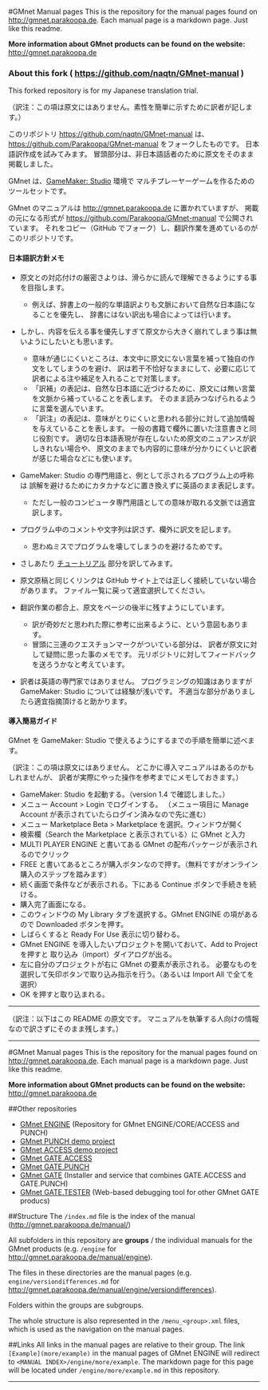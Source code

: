 #GMnet Manual pages
This is the repository for the manual pages found on http://gmnet.parakoopa.de.  Each manual page is a markdown page. Just like this readme.


**More information about GMnet products can be found on the website:**  
http://gmnet.parakoopa.de


### About this fork ( https://github.com/naqtn/GMnet-manual )

This forked repository is for my Japanese translation trial.

（訳注：この項は原文にはありません。素性を簡単に示すために訳者が記します。）

このリポジトリ https://github.com/naqtn/GMnet-manual は、
https://github.com/Parakoopa/GMnet-manual をフォークしたものです。
日本語訳作成を試みてみます。
冒頭部分は、非日本語話者のために原文をそのまま掲載しました。

GMnet は、[GameMaker: Studio](http://www.yoyogames.com/studio) 環境で
マルチプレーヤーゲームを作るためのツールセットです。

GMnet のマニュアルは http://gmnet.parakoopa.de に置かれていますが、
掲載の元になる形式が https://github.com/Parakoopa/GMnet-manual で公開されています。
それをコピー（GitHub でフォーク）し、翻訳作業を進めているのがこのリポジトリです。


#### 日本語訳方針メモ

* 原文との対応付けの厳密さよりは、滑らかに読んで理解できるようにする事を目指します。
  * 例えば、辞書上の一般的な単語訳よりも文脈において自然な日本語になることを優先し、
    辞書にはない訳出も場合によっては行います。
* しかし、内容を伝える事を優先しすぎて原文から大きく崩れてしまう事は無いようにしたいとも思います。
  * 意味が通じにくいところは、本文中に原文にない言葉を補って独自の作文をしてしまうのを避け、
    訳は若干不恰好なままにして、必要に応じて訳者による注や補足を入れることで対策します。
  * 「訳補」の表記は、自然な日本語に近づけるために、原文には無い言葉を文脈から補っていることを表します。
    そのまま読みつなげられるように言葉を選んでいます。
  * 「訳注」の表記は、意味がとりにくいと思われる部分に対して追加情報を与えていることを表します。
    一般の書籍で欄外に置いた注意書きと同じ役割です。
    適切な日本語表現が存在しないため原文のニュアンスが訳しきれない場合や、
    原文のままでも内容的に意味が分かりにくいと訳者が感じた場合などにも使います。
* GameMaker: Studio の専門用語と、例として示されるプログラム上の呼称は
  誤解を避けるためにカタカナなどに置き換えずに英語のまま表記します。
  * ただし一般のコンピュータ専門用語としての意味が取れる文脈では適宜訳します。
* プログラム中のコメントや文字列は訳さず、欄外に訳文を記します。
  * 思わぬミスでプログラムを壊してしまうのを避けるためです。

* さしあたり [チュートリアル](engine/tutorial) 部分を訳してみます。
* 原文原稿と同じくリンクは GitHub サイト上では正しく接続していない場合があります。
  ファイル一覧に戻って適宜選択してください。
* 翻訳作業の都合上、原文をページの後半に残すようにしています。
  * 訳が奇妙だと思われた際に参考に出来るように、という意図もあります。
  * 冒頭に三連のクエスチョンマークがついている部分は、
    訳者が原文に対して疑問に思った事のメモです。
    元リポジトリに対してフィードバックを送ろうかなと考えています。

* 訳者は英語の専門家ではありません。
  プログラミングの知識はありますが GameMaker: Studio については経験が浅いです。
  不適当な部分がありましたら適宜指摘頂けると助かります。


#### 導入簡易ガイド
GMnet を GameMaker: Studio で使えるようにするまでの手順を簡単に述べます。

（訳注：この項は原文にはありません。
どこかに導入マニュアルはあるのかもしれませんが、
訳者が実際にやった操作を参考までにメモしておきます。）

* GameMaker: Studio を起動する。（version 1.4 で確認しました。）
* メニュー Account > Login でログインする。
  （メニュー項目に Manage Account が表示されていたらログイン済みなので先に進む）
* メニュー Marketplace Beta > Marketplace を選択。ウィンドウが開く
* 検索欄（Search the Marketplace と表示されている）に GMnet と入力
* MULTI PLAYER ENGINE と書いてある GMnet の配布パッケージが表示されるのでクリック
* FREE と書いてあるところが購入ボタンなので押す。（無料ですがオンライン購入のステップを踏みます）
* 続く画面で条件などが表示される。下にある Continue ボタンで手続きを続ける。
* 購入完了画面になる。
* このウィンドウの My Library タブを選択する。GMnet ENGINE の項があるので Downloaded ボタンを押す。
* しばらくすると Ready For Use 表示に切り替わる。
* GMnet ENGINE を導入したいプロジェクトを開いておいて、Add to Project を押すと
  取り込み（import）ダイアログが出る。
* 左に自分のプロジェクトが右に GMnet の要素が表示される。
  必要なものを選択して矢印ボタンで取り込み指示を行う。（あるいは Import All で全てを選択）
* OK を押すと取り込まれる。

---

（訳注：以下はこの README の原文です。
マニュアルを執筆する人向けの情報なので訳さずにそのまま残します。）

---
#GMnet Manual pages
This is the repository for the manual pages found on http://gmnet.parakoopa.de.  Each manual page is a markdown page. Just like this readme.


**More information about GMnet products can be found on the website:**  
http://gmnet.parakoopa.de

##Other repositories

* [GMnet ENGINE](https://github.com/Parakoopa/GMnet-ENGINE) (Repository for GMnet ENGINE/CORE/ACCESS and PUNCH)
* [GMnet PUNCH demo project](https://github.com/Parakoopa/GMnet-PUNCH-Demo)
* [GMnet ACCESS demo project](https://github.com/Parakoopa/GMnet-ACCESS-Demo)
* [GMnet GATE.ACCESS](https://github.com/Parakoopa/GMnet-GATE-ACCESS)
* [GMnet GATE.PUNCH](https://github.com/Parakoopa/GMnet-GATE-PUNCH)
* [GMnet GATE](https://github.com/Parakoopa/GMnet-GATE) (Installer and service that combines GATE.ACCESS and GATE.PUNCH)
* [GMnet GATE.TESTER](https://github.com/Parakoopa/GMnet-GATE-TESTER) (Web-based debugging tool for other GMnet GATE producs)

##Structure
The ``/index.md`` file is the index of the manual (http://gmnet.parakoopa.de/manual/)

All subfolders in this repository are **groups** / the individual manuals for the GMnet products (e.g. ``/engine`` for http://gmnet.parakoopa.de/manual/engine).

The files in these directories are the manual pages (e.g. ``engine/versiondifferences.md`` for http://gmnet.parakoopa.de/manual/engine/versiondifferences).

Folders within the groups are subgroups.

The whole structure is also represented in the ``/menu_<group>.xml`` files, which is used as the navigation on the manual pages.

##Links
All links in the manual pages are relative to their group. The link ``[Example](more/example)`` in the manual pages of GMnet ENGINE will redirect to ``<MANUAL INDEX>/engine/more/example``. The markdown page for this page will  be located under ``/engine/more/example.md`` in this repository.

---
